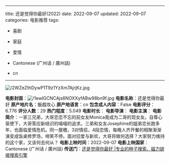 
---
title: 还是觉得你最好(2022)
date: 2022-09-07
updated: 2022-09-07
categories: 电影推荐
tags:

- 喜剧
- 家庭
- 爱情

- Cantonese (广州话 / 廣州話)
- cn
---

<img src="https://image.tmdb.org/t/p/original/2WZeZthDywP1T9z1YzXm7AjrjKz.jpg" alt="/2WZeZthDywP1T9z1YzXm7AjrjKz.jpg" title="/2WZeZthDywP1T9z1YzXm7AjrjKz.jpg">

**电影封面**：<img src="https://image.tmdb.org/t/p/w200/1ewlGCNCAjs6NOXXyfABw98bn9f.jpg" alt="/1ewlGCNCAjs6NOXXyfABw98bn9f.jpg" title="/1ewlGCNCAjs6NOXXyfABw98bn9f.jpg">
**电影名称**：还是觉得你最好
**原产地片名**：飯戲攻心
**原产地语言**：cn
**包含成人内容**：False
**电影评分**：6.776
**评分人数**：29
**热门程度**：5.049
**电影时长**：
**电影导演**：
**电影主演**：
**电影简介**：一家三兄弟，大哥恋恋不忘的前女友Monica竟成为二哥的现女友。自尊心驱使下，大哥答应新结识的喵喵的追求。三弟和女友Josephine的姐弟恋长跑多年，也面临爱情危机。同一屋檐，3对情侣，4段恋情，每晚人齐开餐的相聚渐渐演变成饭桌修罗场，啼笑不停。面对旧爱与新欢，大哥将做何选择？大家努力维持的这个家，又该何去何从？
**电影上映时间**：2022-09-07
**电影上映国家**：Cantonese (广州话 / 廣州話)
**传送门**：[还是觉得你最好 |专业的种子搜索、磁力链接搜索引擎](https://movie.amd794.com:2083/?search=%E9%A3%AF%E6%88%B2%E6%94%BB%E5%BF%83&ordering=&mode=match_phrase&page_size=10&page=1)

